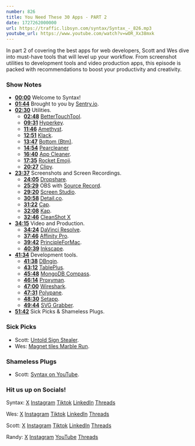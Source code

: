 ```yaml
---
number: 826
title: You Need These 30 Apps - PART 2
date: 1727262000000
url: https://traffic.libsyn.com/syntax/Syntax_-_826.mp3
youtube_url: https://www.youtube.com/watch?v=wOR_Xx38mxk
---
```


In part 2 of covering the best apps for web developers, Scott and Wes dive into must-have tools that will level up your workflow. From screenshot utilities to development tools and video production apps, this episode is packed with recommendations to boost your productivity and creativity.

### Show Notes

* **[00:00](#t=00:00)** Welcome to Syntax!
* **[01:44](#t=01:44)** Brought to you by [Sentry.io](https://sentry.io/syntax).
* **[02:30](#t=02:30)** Utilities.
    * **[02:48](#t=02:48)** [BetterTouchTool](https://folivora.ai/).
    * **[09:31](#t=09:31)** [Hyperkey](https://hyperkey.app/).
    * **[11:46](#t=11:46)** [Amethyst](https://github.com/ianyh/Amethyst).
    * **[12:51](#t=12:51)** [Klack](https://tryklack.com/).
    * **[13:47](#t=13:47)** [Bottom (Btm)](https://github.com/ClementTsang/bottom).
    * **[14:54](#t=14:54)** [Pearcleaner](https://github.com/alienator88/Pearcleaner)
    * **[16:40](#t=16:40)** [App Cleaner](https://freemacsoft.net/appcleaner/).
    * **[17:35](#t=17:35)** [Rocket Emoji](https://matthewpalmer.net/rocket/).
    * **[20:27](#t=20:27)** [Clipy](https://github.com/Clipy/Clipy).
* **[23:37](#t=23:37)** Screenshots and Screen Recordings.
    * **[24:05](#t=24:05)** [Dropshare](https://dropshare.app/).
    * **[25:29](#t=25:29)** OBS with [Source Record](https://obsproject.com/forum/resources/source-record.1285/).
    * **[29:20](#t=29:20)** [Screen Studio](https://www.screen.studio/).
    * **[30:58](#t=30:58)** [Detail.co](https://detail.co/).
    * **[31:22](#t=31:22)** [Cap](https://github.com/CapSoftware/Cap).
    * **[32:08](#t=32:08)** [Kap](https://getkap.co/).
    * **[32:46](#t=32:46)** [CleanShot X](https://cleanshot.com/)
* **[34:15](#t=34:15)** Video and Production.
    * **[34:24](#t=34:24)** [DaVinci Resolve](https://www.blackmagicdesign.com/ca/products/davinciresolve).
    * **[37:46](#t=37:46)** [Affinity Pro](https://affinity.serif.com/en-us/).
    * **[39:42](#t=39:42)** [PrincipleForMac](https://principleformac.com/).
    * **[40:39](#t=40:39)** [Inkscape](https://inkscape.org/).
* **[41:34](#t=41:34)** Development tools.
    * **[41:38](#t=41:38)** [DBngin](https://dbngin.com/).
    * **[43:12](#t=43:12)** [TablePlus](https://docs.tableplus.com/utilities/dbngin).
    * **[45:48](#t=45:48)** [MongoDB Compass](https://www.mongodb.com/products/tools/compass).
    * **[46:14](#t=46:14)** [Proxyman](https://proxyman.io/).
    * **[47:00](#t=47:00)** [Wireshark](https://www.wireshark.org/).
    * **[47:31](#t=47:31)** [Polypane](https://polypane.app/).
    * **[48:30](#t=48:30)** [Setapp](https://setapp.com/).
    * **[49:44](#t=49:44)** [SVG Grabber](https://chromewebstore.google.com/detail/svg-grabber-get-all-the-s/eafjmnaiohflfhelegodfedimibnjpgp).
* **[51:42](#t=51:42)** Sick Picks & Shameless Plugs.

### Sick Picks

- Scott: [Untold Sign Stealer]( https://www.netflix.com/title/81757014).
- Wes: [Magnet tiles Marble Run](https://www.amazon.com/MAGBLOCK-Magnetic-Magnets-Toys-Toddler-Toys-Magnetic-Building-Set-Magnet-Tiles-Building/dp/B09H2V467B/).

### Shameless Plugs

- Scott: [Syntax on YouTube](https://youtube.com/@syntaxfm).

### Hit us up on Socials!

Syntax: [X](https://twitter.com/syntaxfm) [Instagram](https://www.instagram.com/syntax_fm/) [Tiktok](https://www.tiktok.com/@syntaxfm) [LinkedIn](https://www.linkedin.com/company/96077407/admin/feed/posts/) [Threads](https://www.threads.net/@syntax_fm)

Wes: [X](https://twitter.com/wesbos) [Instagram](https://www.instagram.com/wesbos/) [Tiktok](https://www.tiktok.com/@wesbos) [LinkedIn](https://www.linkedin.com/in/wesbos/) [Threads](https://www.threads.net/@wesbos)

Scott: [X](https://twitter.com/stolinski) [Instagram](https://www.instagram.com/stolinski/) [Tiktok](https://www.tiktok.com/@stolinski) [LinkedIn](https://www.linkedin.com/in/stolinski/) [Threads](https://www.threads.net/@stolinski)

Randy: [X](https://twitter.com/randyrektor) [Instagram](https://www.instagram.com/randyrektor/) [YouTube](https://www.youtube.com/@randyrektor) [Threads](https://www.threads.net/@randyrektor)
